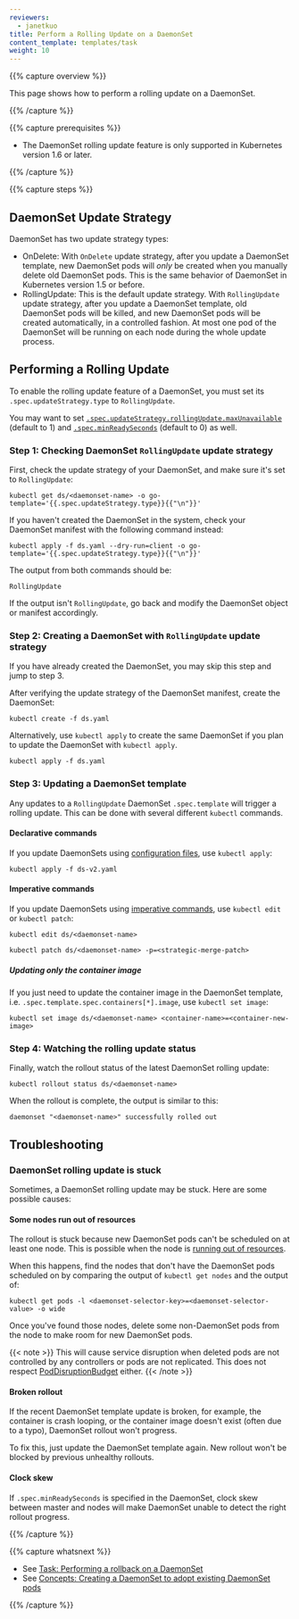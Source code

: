 ```yaml
---
reviewers:
  - janetkuo
title: Perform a Rolling Update on a DaemonSet
content_template: templates/task
weight: 10
---
```


{{% capture overview %}}

This page shows how to perform a rolling update on a DaemonSet.

{{% /capture %}}

{{% capture prerequisites %}}

- The DaemonSet rolling update feature is only supported in Kubernetes version
  1.6 or later.

{{% /capture %}}

{{% capture steps %}}

## DaemonSet Update Strategy

DaemonSet has two update strategy types:

- OnDelete: With `OnDelete` update strategy, after you update a DaemonSet
  template, new DaemonSet pods will _only_ be created when you manually delete
  old DaemonSet pods. This is the same behavior of DaemonSet in Kubernetes
  version 1.5 or before.
- RollingUpdate: This is the default update strategy.
  With `RollingUpdate` update strategy, after you update a DaemonSet template,
  old DaemonSet pods will be killed, and new DaemonSet pods will be created
  automatically, in a controlled fashion. At most one pod of the DaemonSet will
  be running on each node during the whole update process.

## Performing a Rolling Update

To enable the rolling update feature of a DaemonSet, you must set its
`.spec.updateStrategy.type` to `RollingUpdate`.

You may want to set
[`.spec.updateStrategy.rollingUpdate.maxUnavailable`](/docs/concepts/workloads/controllers/deployment/#max-unavailable)
(default to 1) and
[`.spec.minReadySeconds`](/docs/concepts/workloads/controllers/deployment/#min-ready-seconds)
(default to 0) as well.

### Step 1: Checking DaemonSet `RollingUpdate` update strategy

First, check the update strategy of your DaemonSet, and make sure it's set to
`RollingUpdate`:

```shell
kubectl get ds/<daemonset-name> -o go-template='{{.spec.updateStrategy.type}}{{"\n"}}'
```

If you haven't created the DaemonSet in the system, check your DaemonSet
manifest with the following command instead:

```shell
kubectl apply -f ds.yaml --dry-run=client -o go-template='{{.spec.updateStrategy.type}}{{"\n"}}'
```

The output from both commands should be:

```shell
RollingUpdate
```

If the output isn't `RollingUpdate`, go back and modify the DaemonSet object or
manifest accordingly.

### Step 2: Creating a DaemonSet with `RollingUpdate` update strategy

If you have already created the DaemonSet, you may skip this step and jump to
step 3.

After verifying the update strategy of the DaemonSet manifest, create the
DaemonSet:

```shell
kubectl create -f ds.yaml
```

Alternatively, use `kubectl apply` to create the same DaemonSet if you plan to
update the DaemonSet with `kubectl apply`.

```shell
kubectl apply -f ds.yaml
```

### Step 3: Updating a DaemonSet template

Any updates to a `RollingUpdate` DaemonSet `.spec.template` will trigger a
rolling update. This can be done with several different `kubectl` commands.

#### Declarative commands

If you update DaemonSets using
[configuration files](/docs/tasks/manage-kubernetes-objects/declarative-config/),
use `kubectl apply`:

```shell
kubectl apply -f ds-v2.yaml
```

#### Imperative commands

If you update DaemonSets using
[imperative commands](/docs/tasks/manage-kubernetes-objects/imperative-command/),
use `kubectl edit` or `kubectl patch`:

```shell
kubectl edit ds/<daemonset-name>
```

```shell
kubectl patch ds/<daemonset-name> -p=<strategic-merge-patch>
```

##### Updating only the container image

If you just need to update the container image in the DaemonSet template, i.e.
`.spec.template.spec.containers[*].image`, use `kubectl set image`:

```shell
kubectl set image ds/<daemonset-name> <container-name>=<container-new-image>
```

### Step 4: Watching the rolling update status

Finally, watch the rollout status of the latest DaemonSet rolling update:

```shell
kubectl rollout status ds/<daemonset-name>
```

When the rollout is complete, the output is similar to this:

```shell
daemonset "<daemonset-name>" successfully rolled out
```

## Troubleshooting

### DaemonSet rolling update is stuck

Sometimes, a DaemonSet rolling update may be stuck. Here are some possible
causes:

#### Some nodes run out of resources

The rollout is stuck because new DaemonSet pods can't be scheduled on at least
one node. This is possible when the node is
[running out of resources](/docs/tasks/administer-cluster/out-of-resource/).

When this happens, find the nodes that don't have the DaemonSet pods scheduled
on by comparing the output of `kubectl get nodes` and the output of:

```shell
kubectl get pods -l <daemonset-selector-key>=<daemonset-selector-value> -o wide
```

Once you've found those nodes, delete some non-DaemonSet pods from the node to
make room for new DaemonSet pods.

{{< note >}} This will cause service disruption when deleted pods are not
controlled by any controllers or pods are not replicated. This does not respect
[PodDisruptionBudget](/docs/tasks/configure-pod-container/configure-pod-disruption-budget/)
either. {{< /note >}}

#### Broken rollout

If the recent DaemonSet template update is broken, for example, the container is
crash looping, or the container image doesn't exist (often due to a typo),
DaemonSet rollout won't progress.

To fix this, just update the DaemonSet template again. New rollout won't be
blocked by previous unhealthy rollouts.

#### Clock skew

If `.spec.minReadySeconds` is specified in the DaemonSet, clock skew between
master and nodes will make DaemonSet unable to detect the right rollout
progress.

{{% /capture %}}

{{% capture whatsnext %}}

- See
  [Task: Performing a rollback on a DaemonSet](/docs/tasks/manage-daemon/rollback-daemon-set/)
- See
  [Concepts: Creating a DaemonSet to adopt existing DaemonSet pods](/docs/concepts/workloads/controllers/daemonset/)

{{% /capture %}}
